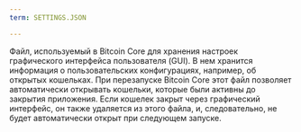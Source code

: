 ```yaml
---
term: SETTINGS.JSON

---
```

Файл, используемый в Bitcoin Core для хранения настроек графического интерфейса пользователя (GUI). В нем хранится информация о пользовательских конфигурациях, например, об открытых кошельках. При перезапуске Bitcoin Core этот файл позволяет автоматически открывать кошельки, которые были активны до закрытия приложения. Если кошелек закрыт через графический интерфейс, он также удаляется из этого файла, и, следовательно, не будет автоматически открыт при следующем запуске.